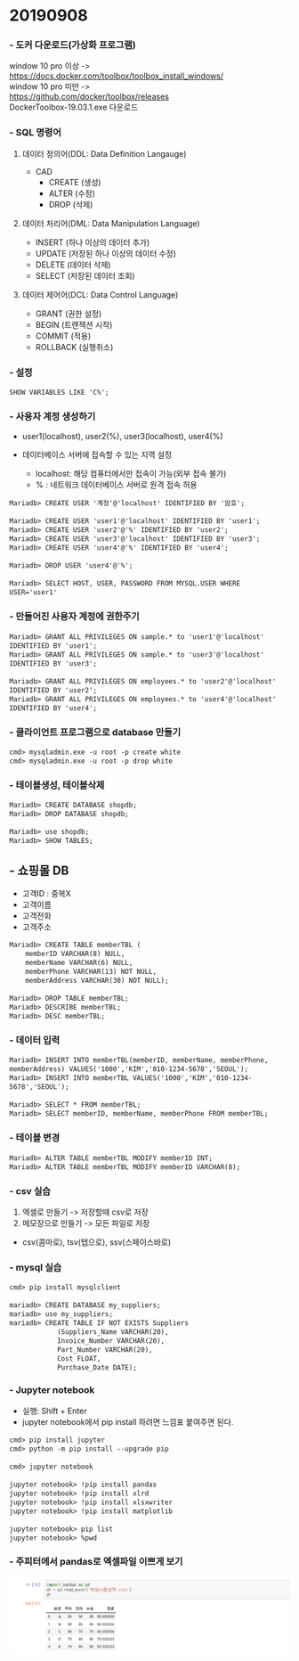 # 20190908

### - 도커 다운로드(가상화 프로그램)
window 10 pro 이상 -> 
https://docs.docker.com/toolbox/toolbox_install_windows/  
window 10 pro 미만 ->   
https://github.com/docker/toolbox/releases  
DockerToolbox-19.03.1.exe 다운로드

### - SQL 명령어
1. 데이터 정의어(DDL: Data Definition Langauge)
    * CAD
        + CREATE (생성)
        + ALTER (수정)
        + DROP (삭제)

2. 데이터 처리어(DML: Data Manipulation Language)
    * INSERT (하나 이상의 데이터 추가)
    * UPDATE (저장된 하나 이상의 데이터 수정)
    * DELETE (데이터 삭제)
    * SELECT (저장된 데이터 조회)

3. 데이터 제어어(DCL: Data Control Language)
    * GRANT (권한 설정)
    * BEGIN (트랜잭션 시작)
    * COMMIT (적용)
    * ROLLBACK (실행취소)

### - 설정
~~~
SHOW VARIABLES LIKE 'C%';
~~~

### - 사용자 계정 생성하기 
* user1(localhost), user2(%), user3(localhost), user4(%)

* 데이터베이스 서버에 접속할 수 있는 지역 설정  
    + localhost: 해당 컴퓨터에서만 접속이 가능(외부 접속 불가)
    + % : 네트워크 데이터베이스 서버로 원격 접속 허용
~~~
Mariadb> CREATE USER '계정'@'localhost' IDENTIFIED BY '암호';

Mariadb> CREATE USER 'user1'@'localhost' IDENTIFIED BY 'user1';
Mariadb> CREATE USER 'user2'@'%' IDENTIFIED BY 'user2';
Mariadb> CREATE USER 'user3'@'localhost' IDENTIFIED BY 'user3';
Mariadb> CREATE USER 'user4'@'%' IDENTIFIED BY 'user4';

Mariadb> DROP USER 'user4'@'%';

Mariadb> SELECT HOST, USER, PASSWORD FROM MYSQL.USER WHERE USER='user1'
~~~

### - 만들어진 사용자 계정에 권한주기
~~~
Mariadb> GRANT ALL PRIVILEGES ON sample.* to 'user1'@'localhost' IDENTIFIED BY 'user1';
Mariadb> GRANT ALL PRIVILEGES ON sample.* to 'user3'@'localhost' IDENTIFIED BY 'user3';

Mariadb> GRANT ALL PRIVILEGES ON employees.* to 'user2'@'localhost' IDENTIFIED BY 'user2';
Mariadb> GRANT ALL PRIVILEGES ON employees.* to 'user4'@'localhost' IDENTIFIED BY 'user4';
~~~

### - 클라이언트 프로그램으로 database 만들기
~~~
cmd> mysqladmin.exe -u root -p create white
cmd> mysqladmin.exe -u root -p drop white
~~~

### - 테이블생성, 테이블삭제
~~~
Mariadb> CREATE DATABASE shopdb;
Mariadb> DROP DATABASE shopdb;

Mariadb> use shopdb;
Mariadb> SHOW TABLES;
~~~

## - 쇼핑몰 DB
* 고객ID : 중복X
* 고객이름
* 고객전화
* 고객주소
~~~
Mariadb> CREATE TABLE memberTBL (
    memberID VARCHAR(8) NULL,
    memberName VARCHAR(6) NULL,
    memberPhone VARCHAR(13) NOT NULL,
    memberAddress VARCHAR(30) NOT NULL);

Mariadb> DROP TABLE memberTBL;
Mariadb> DESCRIBE memberTBL;
Mariadb> DESC memberTBL;
~~~

### - 데이터 입력

~~~
Mariadb> INSERT INTO memberTBL(memberID, memberName, memberPhone, memberAddress) VALUES('1000','KIM','010-1234-5678','SEOUL');
Mariadb> INSERT INTO memberTBL VALUES('1000','KIM','010-1234-5678','SEOUL');

Mariadb> SELECT * FROM memberTBL;
Mariadb> SELECT memberID, memberName, memberPhone FROM memberTBL;
~~~

### - 테이블 변경
~~~
Mariadb> ALTER TABLE memberTBL MODIFY memberID INT;
Mariadb> ALTER TABLE memberTBL MODIFY memberID VARCHAR(8);
~~~

### - csv 실습
1. 엑셀로 만들기 -> 저장할때 csv로 저장
2. 메모장으로 만들기 -> 모든 파일로 저장

* csv(콤마로), tsv(탭으로), ssv(스페이스바로) 

### - mysql 실습
~~~
cmd> pip install mysqlclient

mariadb> CREATE DATABASE my_suppliers;
mariadb> use my_suppliers;
mariadb> CREATE TABLE IF NOT EXISTS Suppliers 
            (Suppliers_Name VARCHAR(20),
            Invoice_Number VARCHAR(20),
            Part_Number VARCHAR(20),
            Cost FLOAT,
            Purchase_Date DATE);
~~~

### - Jupyter notebook
* 실행: Shift + Enter
* jupyter notebook에서 pip install 하려면 느낌표 붙여주면 된다.
~~~
cmd> pip install jupyter
cmd> python -m pip install --upgrade pip

cmd> jupyter notebook

jupyter notebook> !pip install pandas
jupyter notebook> !pip install xlrd
jupyter notebook> !pip install xlsxwriter
jupyter notebook> !pip install matplotlib

jupyter notebook> pip list
jupyter notebook> %pwd
~~~

### - 주피터에서 pandas로 엑셀파일 이쁘게 보기

![ex_screenshot](20190908_161924.png)





